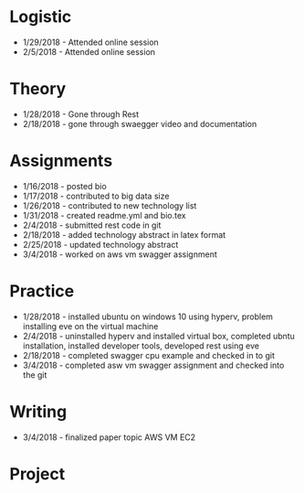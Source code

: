 # Logistic
* 1/29/2018 - Attended online session
* 2/5/2018 - Attended online session

# Theory
* 1/28/2018 - Gone through Rest
* 2/18/2018 - gone through swaegger video and documentation

# Assignments
* 1/16/2018 - posted bio
* 1/17/2018 - contributed to big data size
* 1/26/2018 - contributed to new technology list
* 1/31/2018 - created readme.yml and bio.tex
* 2/4/2018 - submitted rest code in git
* 2/18/2018 - added technology abstract in latex format
* 2/25/2018 - updated technology abstract
* 3/4/2018 - worked on aws vm swagger assignment

# Practice
* 1/28/2018 - installed ubuntu on windows 10 using hyperv, problem installing eve on the virtual machine
* 2/4/2018 - uninstalled hyperv and installed virtual box, completed ubntu installation, installed developer tools, developed rest using eve
* 2/18/2018 - completed swagger cpu example and checked in to git
* 3/4/2018 - completed asw vm swagger assignment and checked into the git

# Writing
* 3/4/2018 - finalized paper topic AWS VM EC2 

# Project

